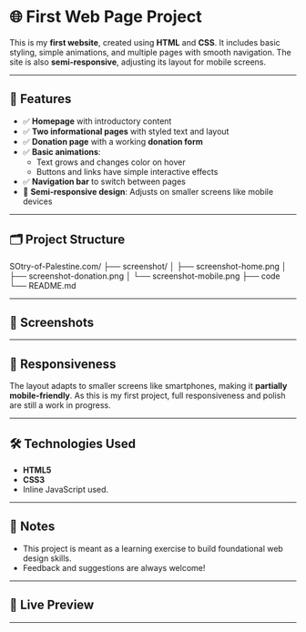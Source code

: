 # 🌐 First Web Page Project

This is my **first website**, created using **HTML** and **CSS**. It includes basic styling, simple animations, and multiple pages with smooth navigation. The site is also **semi-responsive**, adjusting its layout for mobile screens.

---

## 🚀 Features

- ✅ **Homepage** with introductory content
- ✅ **Two informational pages** with styled text and layout
- ✅ **Donation page** with a working **donation form**
- ✅ **Basic animations**:
  - Text grows and changes color on hover
  - Buttons and links have simple interactive effects
- ✅ **Navigation bar** to switch between pages
- 📱 **Semi-responsive design**: Adjusts on smaller screens like mobile devices

---

## 🗂️ Project Structure

SOtry-of-Palestine.com/
├── screenshot/
│   ├── screenshot-home.png
│   ├── screenshot-donation.png
│   └── screenshot-mobile.png
├── code
└── README.md

---

## 📸 Screenshots


---

## 📱 Responsiveness

The layout adapts to smaller screens like smartphones, making it **partially mobile-friendly**. As this is my first project, full responsiveness and polish are still a work in progress.

---

## 🛠️ Technologies Used

- **HTML5**
- **CSS3**
- Inline JavaScript used.

---

## 📌 Notes

- This project is meant as a learning exercise to build foundational web design skills.
- Feedback and suggestions are always welcome!

---

## 🔗 Live Preview


---
